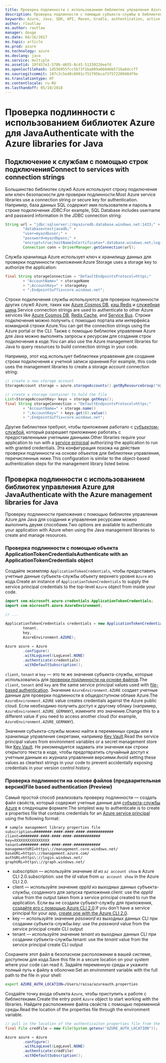 ```yaml
---
title: Проверка подлинности с использованием библиотек управления Azure для Java
description: Проверка подлинности с помощью субъекта-службы в библиотеках управления Azure для Java
keywords: Azure, Java, SDK, API, Maven, Gradle, authentication, active directory, service principal
author: rloutlaw
ms.author: routlaw
manager: douge
ms.date: 04/16/2017
ms.topic: article
ms.prod: azure
ms.technology: azure
ms.devlang: java
ms.service: multiple
ms.assetid: 10f457e3-578b-4655-8cd1-51339226ee7d
ms.openlocfilehash: 1d556955fcc5b73f1ba099a0b846b571ba64ccff
ms.sourcegitcommit: 107c3c5ed8c6991c751f95bcaf3757220940df9e
ms.translationtype: HT
ms.contentlocale: ru-RU
ms.lasthandoff: 05/10/2018
---
```

# <a name="authenticate-with-the-azure-libraries-for-java"></a><span data-ttu-id="2f3f5-104">Проверка подлинности с использованием библиотек Azure для Java</span><span class="sxs-lookup"><span data-stu-id="2f3f5-104">Authenticate with the Azure libraries for Java</span></span> 

## <a name="connect-to-services-with-connection-strings"></a><span data-ttu-id="2f3f5-105">Подключение к службам с помощью строк подключения</span><span class="sxs-lookup"><span data-stu-id="2f3f5-105">Connect to services with connection strings</span></span>

<span data-ttu-id="2f3f5-106">Большинство библиотек служб Azure используют строку подключения или ключ безопасности для проверки подлинности.</span><span class="sxs-lookup"><span data-stu-id="2f3f5-106">Most Azure service libraries use a connection string or secure key for authentication.</span></span> <span data-ttu-id="2f3f5-107">Например, база данных SQL содержит имя пользователя и пароль в строке подключения JDBC:</span><span class="sxs-lookup"><span data-stu-id="2f3f5-107">For example, SQL Database includes username and password information in the JDBC connection string:</span></span>

```java
String url = "jdbc:sqlserver://myazuredb.database.windows.net:1433;" + 
        "database=testjavadb;" + 
        "user=myazdbuser;" +
        "password=myazdbpass;" +
        "encrypt=true;hostNameInCertificate=*.database.windows.net;loginTimeout=30;";
        Connection conn = DriverManager.getConnection(url);
```

<span data-ttu-id="2f3f5-108">Служба хранилища Azure использует ключ к хранилищу данных для проверки подлинности приложения:</span><span class="sxs-lookup"><span data-stu-id="2f3f5-108">Azure Storage uses a storage key to authorize the application:</span></span>

```java
final String storageConnection = "DefaultEndpointsProtocol=https;"
        + "AccountName=" + storageName 
        + ";AccountKey=" + storageKey
        + ";EndpointSuffix=core.windows.net";
```

<span data-ttu-id="2f3f5-109">Строки подключения службы используются для проверки подлинности других служб Azure, таких как [Azure Cosmos DB](https://docs.microsoft.com/azure/cosmos-db/sql-api-java-application#UseService), [кэш Redis](https://docs.microsoft.com/azure/redis-cache/cache-java-get-started) и [служебная шина](https://docs.microsoft.com/azure/service-bus-messaging/service-bus-java-how-to-use-queues).</span><span class="sxs-lookup"><span data-stu-id="2f3f5-109">Service connection strings are used to authenticate to other Azure services like [Azure Cosmos DB](https://docs.microsoft.com/azure/cosmos-db/sql-api-java-application#UseService), [Redis Cache](https://docs.microsoft.com/azure/redis-cache/cache-java-get-started), and [Service Bus](https://docs.microsoft.com/azure/service-bus-messaging/service-bus-java-how-to-use-queues).</span></span> <span data-ttu-id="2f3f5-110">Строки подключения можно получить с помощью портала или интерфейса командной строки Azure.</span><span class="sxs-lookup"><span data-stu-id="2f3f5-110">You can get the connection strings using the Azure portal or the CLI.</span></span>  <span data-ttu-id="2f3f5-111">Также с помощью библиотек управления Azure для Java можно выполнять запросы к ресурсам для создания строк подключения в коде.</span><span class="sxs-lookup"><span data-stu-id="2f3f5-111">You can also use the Azure management libraries for Java to query resources to build connection strings in your code.</span></span> 

<span data-ttu-id="2f3f5-112">Например, этот код использует библиотеки управления для создания строки подключения к учетной записи хранения:</span><span class="sxs-lookup"><span data-stu-id="2f3f5-112">For example, this code uses the management libraries to create a storage account connection string:</span></span>

```java
// create a new storage account
StorageAccount storage = azure.storageAccounts().getByResourceGroup("myResourceGroup","myStorageAccount");

// create a storage container to hold the file
List<StorageAccountKey> keys = storage.getKeys();
final String storageConnection = "DefaultEndpointsProtocol=https;"
        + "AccountName=" + storage.name()
        + ";AccountKey=" + keys.get(0).value()
        + ";EndpointSuffix=core.windows.net";
```

<span data-ttu-id="2f3f5-113">Другие библиотеки требуют, чтобы приложение работало с [субъектом-службой](https://docs.microsoft.com/azure/active-directory/develop/active-directory-application-objects), который разрешает приложению работать с предоставленными учетными данными.</span><span class="sxs-lookup"><span data-stu-id="2f3f5-113">Other libraries require your application to run with a [service prinicpal](https://docs.microsoft.com/azure/active-directory/develop/active-directory-application-objects) authorizing the application to run with granted credentials.</span></span> <span data-ttu-id="2f3f5-114">Эта конфигурация похожа на действия проверки подлинности на основе объектов для библиотеки управления, перечисленные ниже.</span><span class="sxs-lookup"><span data-stu-id="2f3f5-114">This configuration is similar to the object-based authentication steps for the management library listed below.</span></span>

<a name="mgmt-auth"></a>

##  <a name="authenticate-with-the-azure-management-libraries-for-java"></a><span data-ttu-id="2f3f5-115">Проверка подлинности с использованием библиотек управления Azure для Java</span><span class="sxs-lookup"><span data-stu-id="2f3f5-115">Authenticate with the Azure management libraries for Java</span></span>

<span data-ttu-id="2f3f5-116">Проверку подлинности приложения с помощью библиотек управления Azure для Java для создания и управления ресурсами можно выполнить двумя способами.</span><span class="sxs-lookup"><span data-stu-id="2f3f5-116">Two options are available to authenticate your application with Azure when using the Java management libraries to create and manage resources.</span></span>

### <a name="authenticate-with-an-applicationtokencredentials-object"></a><span data-ttu-id="2f3f5-117">Проверка подлинности с помощью объекта ApplicationTokenCredentials</span><span class="sxs-lookup"><span data-stu-id="2f3f5-117">Authenticate with an ApplicationTokenCredentials object</span></span>

<span data-ttu-id="2f3f5-118">Создайте экземпляр `ApplicationTokenCredentials`, чтобы предоставить учетные данные субъекта-службы объекту верхнего уровня `Azure` из кода.</span><span class="sxs-lookup"><span data-stu-id="2f3f5-118">Create an instance of `ApplicationTokenCredentials` to supply the service principal credentials to the top-level `Azure` object from inside your code.</span></span>

```java
import com.microsoft.azure.credentials.ApplicationTokenCredentials;
import com.microsoft.azure.AzureEnvironment;

// ...

ApplicationTokenCredentials credentials = new ApplicationTokenCredentials(client, 
        tenant,
        key, 
        AzureEnvironment.AZURE);
        
Azure azure = Azure
        .configure()
        .withLogLevel(LogLevel.NONE)
        .authenticate(credentials)
        .withDefaultSubscription();
```

<span data-ttu-id="2f3f5-119">`client`, `tenant` и `key` — это те же значения субъекта-службы, которые использовались для [проверки подлинности на основе файлов](#mgmt-file).</span><span class="sxs-lookup"><span data-stu-id="2f3f5-119">The `client`, `tenant` and `key` are the same service principal values used with [file-based authentication](#mgmt-file).</span></span> <span data-ttu-id="2f3f5-120">Значение `AzureEnvironment.AZURE` создает учетные данные для проверки подлинности в общедоступном облаке Azure.</span><span class="sxs-lookup"><span data-stu-id="2f3f5-120">The `AzureEnvironment.AZURE` value creates credentials against the Azure public cloud.</span></span> <span data-ttu-id="2f3f5-121">Если необходимо получить доступ к другому облаку (например, `AzureEnvironment.AZURE_GERMANY`), измените это значение.</span><span class="sxs-lookup"><span data-stu-id="2f3f5-121">Change this to a different value if you need to access another cloud (for example, `AzureEnvironment.AZURE_GERMANY`).</span></span>  

 <span data-ttu-id="2f3f5-122">Значения субъекта-службы можно найти в переменных среды или в хранилище управления секретами, например [Key Vault](/azure/key-vault/key-vault-whatis).</span><span class="sxs-lookup"><span data-stu-id="2f3f5-122">Read the service principal values from environment variables or a secret management store like [Key Vault](/azure/key-vault/key-vault-whatis).</span></span> <span data-ttu-id="2f3f5-123">Не рекомендуется задавать эти значения как строки открытого текста в коде, чтобы предотвратить случайный доступ к учетным данным из журнала управления версиями.</span><span class="sxs-lookup"><span data-stu-id="2f3f5-123">Avoid setting these values as cleartext strings in your code to prevent accidentally exposing credentials in your version control history.</span></span>   

<a name="mgmt-file"></a>

### <a name="file-based-authentication-preview"></a><span data-ttu-id="2f3f5-124">Проверка подлинности на основе файлов (предварительная версия)</span><span class="sxs-lookup"><span data-stu-id="2f3f5-124">File based authentication (Preview)</span></span>

<span data-ttu-id="2f3f5-125">Самый простой способ реализовать проверку подлинности — создать файл свойств, который содержит учетные данные для [субъекта-службы Azure](https://docs.microsoft.com/azure/active-directory/develop/active-directory-application-objects) в следующем формате:</span><span class="sxs-lookup"><span data-stu-id="2f3f5-125">The simplest way to authenticate is to create a properties file that contains credentials for an [Azure service principal](https://docs.microsoft.com/azure/active-directory/develop/active-directory-application-objects) using the following format:</span></span>

```text
# sample management library properties file
subscription=########-####-####-####-############
client=########-####-####-####-############
key=XXXXXXXXXXXXXXXX
tenant=########-####-####-####-############
managementURI=https\://management.core.windows.net/
baseURL=https\://management.azure.com/
authURL=https\://login.windows.net/
graphURL=https\://graph.windows.net/
```

- <span data-ttu-id="2f3f5-126">subscription — используйте значение *id* из `az account show` в Azure CLI 2.0.</span><span class="sxs-lookup"><span data-stu-id="2f3f5-126">subscription: use the *id* value from `az account show` in the Azure CLI 2.0.</span></span>
- <span data-ttu-id="2f3f5-127">client — используйте значение *appId* из выходных данных субъекта-службы, созданного для запуска приложения.</span><span class="sxs-lookup"><span data-stu-id="2f3f5-127">client: use the *appId* value from the output taken from a service principal created to run the application.</span></span> <span data-ttu-id="2f3f5-128">Если вы не создали субъект-службу для приложения, [создайте его с помощью Azure CLI 2.0](https://docs.microsoft.com/cli/azure/create-an-azure-service-principal-azure-cli).</span><span class="sxs-lookup"><span data-stu-id="2f3f5-128">If you don't have a service principal for your app, [create one with the Azure CLI 2.0](https://docs.microsoft.com/cli/azure/create-an-azure-service-principal-azure-cli).</span></span>
- <span data-ttu-id="2f3f5-129">key — используйте значение *password* из выходных данных CLI при создании субъекта-службы.</span><span class="sxs-lookup"><span data-stu-id="2f3f5-129">key: use the *password* value from the service principal create CLI output</span></span> 
- <span data-ttu-id="2f3f5-130">tenant — используйте значение *tenant* из выходных данных CLI при создании субъекта-службы.</span><span class="sxs-lookup"><span data-stu-id="2f3f5-130">tenant: use the *tenant* value from the service principal create CLI output</span></span>

<span data-ttu-id="2f3f5-131">Сохраните этот файл в безопасном расположении в вашей системе, доступном для кода.</span><span class="sxs-lookup"><span data-stu-id="2f3f5-131">Save this file in a secure location on your system where your code can read it.</span></span> <span data-ttu-id="2f3f5-132">Задайте переменную среды и укажите полный путь к файлу в оболочке:</span><span class="sxs-lookup"><span data-stu-id="2f3f5-132">Set an environment variable with the full path to the file in your shell:</span></span>

```bash
export AZURE_AUTH_LOCATION=/Users/raisa/azureauth.properties
```

<span data-ttu-id="2f3f5-133">Создайте точку входа объекта `Azure`, чтобы приступить к работе с библиотеками.</span><span class="sxs-lookup"><span data-stu-id="2f3f5-133">Create the entry point `Azure` object to start working with the libraries.</span></span> <span data-ttu-id="2f3f5-134">Найдите расположение файла свойств с помощью переменной среды.</span><span class="sxs-lookup"><span data-stu-id="2f3f5-134">Read the location of the properties file through the environment variable.</span></span>

```java
// pull in the location of the authenticaiton properties file from the environment 
final File credFile = new File(System.getenv("AZURE_AUTH_LOCATION"));

Azure azure = Azure
        .configure()
        .withLogLevel(LogLevel.NONE)
        .authenticate(credFile)
        .withDefaultSubscription();
```



